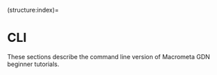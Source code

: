 (structure:index)=
# CLI

These sections describe the command line version of Macrometa GDN beginner tutorials.

```{tableofcontents}
```
